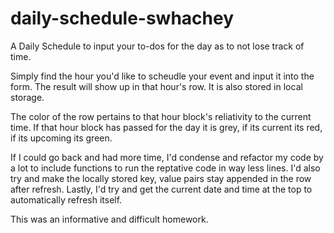 # daily-schedule-swhachey

A Daily Schedule to input your to-dos for the day as to not lose track of time.

Simply find the hour you'd like to scheudle your event and input it into the form. The result will show up in that hour's row. It is also stored in local storage.

The color of the row pertains to that hour block's reliativity to the current time. If that hour block has passed for the day it is grey, if its current its red, if its upcoming its green.

If I could go back and had more time, I'd condense and refactor my code by a lot to include functions to run the reptative code in way less lines. I'd also try and make the locally stored key, value pairs stay appended in the row after refresh. Lastly, I'd try and get the current date and time at the top to automatically refresh itself.

This was an informative and difficult homework.
